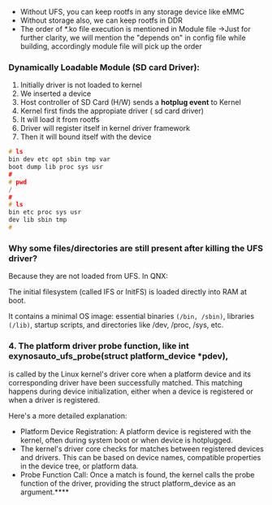 - Without UFS, you can keep rootfs in any storage device like eMMC
- Without storage also, we can keep rootfs in DDR
-  The order of *.ko file execution is mentioned in Module file
    →Just for further clarity, we will mention the "depends on" in config file while building, accordingly module file will pick up the order

### Dynamically Loadable Module (SD card Driver):
1. Initially driver is not loaded to kernel
2. We inserted a device
3. Host controller of SD Card (H/W) sends a **hotplug event** to Kernel
4. Kernel first finds the appropiate driver ( sd card driver)
5. It will load it from rootfs
6. Driver will register itself in kernel driver framework
7. Then it will bound itself with the device
   
```cpp
# ls
bin dev etc opt sbin tmp var
boot dump lib proc sys usr
#
# pwd
/
#
# ls
bin etc proc sys usr
dev lib sbin tmp
# 
```
### Why some files/directories are still present after killing the UFS driver?
Because they are not loaded from UFS. In QNX:

The initial filesystem (called IFS or InitFS) is loaded directly into RAM at boot.

It contains a minimal OS image: essential binaries `(/bin, /sbin)`, libraries `(/lib)`, startup scripts, and directories like /dev, /proc, /sys, etc.

### 4. The platform driver probe function, like int exynosauto_ufs_probe(struct platform_device *pdev), 
is called by the Linux kernel's driver core when a platform device and its corresponding driver have been successfully matched. This matching happens during device initialization, either when a device is registered or when a driver is registered.

Here's a more detailed explanation:
- Platform Device Registration: A platform device is registered with the kernel, often during system boot or when device is hotplugged.
- The kernel's driver core checks for matches between registered devices and drivers. This can be based on device names, compatible properties in the device tree, or platform data.
- Probe Function Call: Once a match is found, the kernel calls the probe function of the driver, providing the struct platform_device as an argument.****
